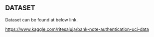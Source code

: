 
## DATASET

Dataset can be found at below link.

https://www.kaggle.com/ritesaluja/bank-note-authentication-uci-data